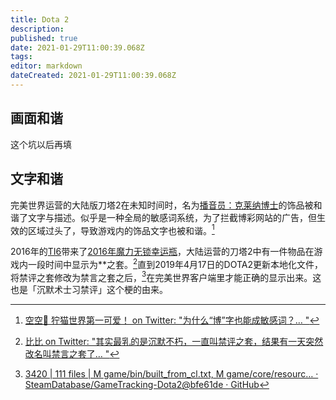 ```yaml
---
title: Dota 2
description: 
published: true
date: 2021-01-29T11:00:39.068Z
tags: 
editor: markdown
dateCreated: 2021-01-29T11:00:39.068Z
---
```


## 画面和谐

这个坑以后再填

## 文字和谐

完美世界运营的大陆版刀塔2在未知时间时，名为[播音员：克莱纳博士](https://web.archive.org/web/20210129052728/https://steamcommunity.com/market/listings/570/Announcer:%20Dr.%20Kleiner)的饰品被和谐了文字与描述。似乎是一种全局的敏感词系统，为了拦截博彩网站的广告，但生效的区域过头了，导致游戏内的饰品文字也被和谐。[^dota2_bc]

[^dota2_bc]: [空空🌟 狞猫世界第一可爱！ on Twitter: "为什么“博”字也能成敏感词？… "](https://web.archive.org/web/20200628140551/https://twitter.com/Solitude_Sola/status/1277238439986057216)

2016年的[TI6](https://zh.wikipedia.org/zh-hans/2016年Dota_2国际邀请赛)带来了[2016年魔力无锁幸运瓶](https://web.archive.org/web/20210129062131/https://dota2-zh.gamepedia.com/2016年魔力无锁幸运瓶)，大陆运营的刀塔2中有一件物品在游戏内一段时间中显示为**之套。[^dota2_jpzt]直到2019年4月17日的DOTA2更新本地化文件，将禁评之套修改为禁言之套之后，[^dota2_190417update]在完美世界客户端里才能正确的显示出来。这也是「沉默术士习禁评」这个梗的由来。

[^dota2_jpzt]: [比比 on Twitter: "其实最乳的是沉默不朽，一直叫禁评之套，结果有一天突然改名叫禁言之套了… "](https://archive.is/rpv5D "https://twitter.com/OctahedronBB/status/1277248207811035136")

[^dota2_190417update]: [3420 | 111 files | M game/bin/built_from_cl.txt, M game/core/resourc… · SteamDatabase/GameTracking-Dota2@bfe61de · GitHub](https://web.archive.org/web/20210129061902/https://github.com/SteamDatabase/GameTracking-Dota2/commit/bfe61dee6254b1b1e87af540dce1b1e5be02f5ff#diff-1851c9caf37c3f8a401381b22ce8bcb1612d07f68350f9c539001191555977bd)
